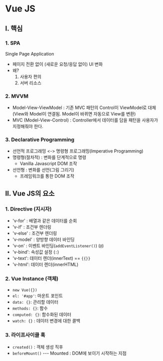 # Vue JS

## Ⅰ. 핵심

### 1. SPA

Single Page Application

- 페이지 전환 없이 (새로운 요청/응답 없이) UI 변화
- 왜?
  1. 사용자 편의
  2. 서버 리소스

### 2. MVVM

- Model-View-ViewModel : 기존 MVC 패턴의 Control이 ViewModel로 대체 (View와 Model이 연결됨. Model이 바뀌면 자동으로 View를 변환)
- MVC (Model-View-Control) : Controller에서 데이터를 담을 패턴을 사용자가 지정해줘야 한다.

### 3. Declarative Programming

- 선언적 프로그래밍 <-> 명령형 프로그래밍(Imperative Programming)
- 명령형(절차적) : 변화를 단계적으로 명령
  - Vanilla Javascript DOM 조작
- 선언형 : 변화를 선언(그림 그리기)
  - 프레임워크를 통한 DOM 조작

## Ⅱ. Vue JS의 요소

### 1. Directive (지시자)

- 'v-for' : 배열과 같은 데이터를 순회
- 'v-if' : 조건부 렌더링
- 'v-else' : 조건부 렌더링
- 'v-model' : 양방향 데이터 바인딩
- 'v-on' : 이벤트 바인딩(`addEventListener()`) (`@`)
- 'v-bind': 속성값 설정 (`:`)
- 'v-text': 데이터 렌더(innerText) == `{{}}`
- 'v-html': 데이터 렌더(innerHTML)

### 2. Vue Instance (객체)

- `new Vue({})`
- `el: '#app'`: 마운트 포인트
- `data: {}`: 관리할 데이터
- `methods: {}`: 함수
- `computed: {}`: 함수화된 데이터
- `watch: {}` : 데이터 변경에 대한 콜백

### 3. 라이프사이클 훅

- `created()` : 객체 생성 직후
- `beforeMount()`
  --- Mounted : DOM에 보이기 시작하는 지점
